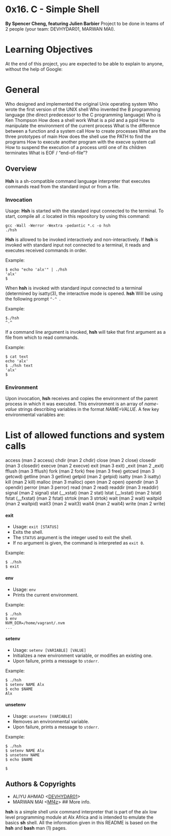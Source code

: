 # 0x16. C - Simple Shell
 **By Spencer Cheng, featuring Julien Barbier**
 Project to be done in teams of 2 people (your team: DEVHYDAR01, MARWAN MAI).

# Learning Objectives
At the end of this project, you are expected to be able to explain to anyone, without the help of Google:

# General
Who designed and implemented the original Unix operating system
Who wrote the first version of the UNIX shell
Who invented the B programming language (the direct predecessor to the C programming language)
Who is Ken Thompson
How does a shell work
What is a pid and a ppid
How to manipulate the environment of the current process
What is the difference between a function and a system call
How to create processes
What are the three prototypes of main
How does the shell use the PATH to find the programs
How to execute another program with the execve system call
How to suspend the execution of a process until one of its children terminates
What is EOF / “end-of-file”?

## Overview

**Hsh** is a sh-compatible command language interpreter that executes commands read from the standard input or from a file.

### Invocation

Usage: **Hsh** 
is started with the standard input connected to the terminal. To start, compile all .c located in this repository by using this command: 
```
gcc -Wall -Werror -Wextra -pedantic *.c -o hsh
./hsh
```

**Hsh** is allowed to be invoked interactively and non-interactively. If **hsh** is invoked with standard input not connected to a terminal, it reads and executes received commands in order.

Example:
```
$ echo "echo 'alx'" | ./hsh
'alx'
$
```

When **hsh** is invoked with standard input connected to a terminal (determined by isatty(3), the interactive mode is opened. **hsh** Will be using the following prompt `^-^ `.

Example:
```
$./hsh
^-^
```

If a command line argument is invoked, **hsh** will take that first argument as a file from which to read commands.

Example:
```
$ cat text
echo 'alx'
$ ./hsh text
'alx'
$
```

### Environment

Upon invocation, **hsh** receives and copies the environment of the parent process in which it was executed. This environment is an array of *name-value* strings describing variables in the format *NAME=VALUE*. A few key environmental variables are:

# List of allowed functions and system calls
access (man 2 access)
chdir (man 2 chdir)
close (man 2 close)
closedir (man 3 closedir)
execve (man 2 execve)
exit (man 3 exit)
_exit (man 2 _exit)
fflush (man 3 fflush)
fork (man 2 fork)
free (man 3 free)
getcwd (man 3 getcwd)
getline (man 3 getline)
getpid (man 2 getpid)
isatty (man 3 isatty)
kill (man 2 kill)
malloc (man 3 malloc)
open (man 2 open)
opendir (man 3 opendir)
perror (man 3 perror)
read (man 2 read)
readdir (man 3 readdir)
signal (man 2 signal)
stat (__xstat) (man 2 stat)
lstat (__lxstat) (man 2 lstat)
fstat (__fxstat) (man 2 fstat)
strtok (man 3 strtok)
wait (man 2 wait)
waitpid (man 2 waitpid)
wait3 (man 2 wait3)
wait4 (man 2 wait4)
write (man 2 write)

#### exit
  * Usage: `exit [STATUS]`
  * Exits the shell.
  * The `STATUS` argument is the integer used to exit the shell.
  * If no argument is given, the command is interpreted as `exit 0`.

Example:
```
$ ./hsh
$ exit
```

#### env
  * Usage: `env`
  * Prints the current environment.

Example:
```
$ ./hsh
$ env
NVM_DIR=/home/vagrant/.nvm
...
```

#### setenv
  * Usage: `setenv [VARIABLE] [VALUE]`
  * Initializes a new environment variable, or modifies an existing one.
  * Upon failure, prints a message to `stderr`.

Example:
```
$ ./hsh
$ setenv NAME Alx
$ echo $NAME
Alx
```

#### unsetenv
  * Usage: `unsetenv [VARIABLE]`
  * Removes an environmental variable.
  * Upon failure, prints a message to `stderr`.

Example:
```
$ ./hsh
$ setenv NAME Alx
$ unsetenv NAME
$ echo $NAME

$
```

## Authors & Copyrights

* ALIYU AHMAD <[DEVHYDAR01](https://github.com/DEVHYDAR01)>
* MARWAN MAI <[Mf4z](emef4z@gmail.com)> ## More info.

**hsh** is a simple shell unix command interpreter that is part of the alx low level programming module at Alx Africa and is intended to emulate the basics **sh** shell. All the information given in this README is based on the **hsh** and **bash** man (1) pages.
